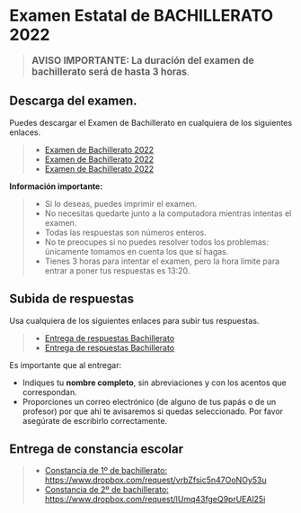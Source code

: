 # Examen Estatal de BACHILLERATO 2022

> <BIG><b>AVISO IMPORTANTE: La duración del examen de bachillerato será de hasta 3 horas</b></BIG>.

## Descarga del examen.

Puedes descargar el Examen de Bachillerato en cualquiera de los siguientes enlaces.

> * [Examen de Bachillerato 2022](http://ommyuc.org/pdf/2022/2022-BACHILLERATO.pdf)
> * [Examen de Bachillerato 2022](https://drive.google.com/file/d/1HslKYt9J4Tqvf0ExaHVDCEIlQU9-XU62/view?usp=sharing)
> * [Examen de Bachillerato 2022](https://www.dropbox.com/s/881w8sikuqy54np/2022-BACHILLERATO.pdf?dl=0)

**Información importante:**

> * Si lo deseas, puedes imprimir el examen.
> * No necesitas quedarte junto a la computadora mientras intentas el examen. 
> * Todas las respuestas son números enteros.
> * No te preocupes si no puedes resolver todos los problemas: únicamente tomamos en cuenta los que sí hagas.
> * Tienes 3 horas para intentar el examen, pero la hora límite para entrar a poner tus respuestas es 13:20.


## Subida de respuestas

Usa cualquiera de los siguientes enlaces para subir tus respuestas.

> * [Entrega de respuestas Bachillerato](https://forms.gle/iS4oSGHTGnwZ6tfX7)
> * [Entrega de respuestas Bachillerato](https://docs.google.com/forms/d/e/1FAIpQLSc2ewLqUokMpHf3AkM7KabVNL3VCE-9ZfX71y27QhVTHbgTYQ/viewform?usp=sf_link)

Es importante que al entregar:

* Indiques tu **nombre completo**, sin abreviaciones y con los acentos que correspondan.
* Proporciones un correo electrónico (de alguno de tus papás o de un profesor) por que ahí te avisaremos si quedas seleccionado. Por favor asegúrate de escribirlo correctamente.

## Entrega de constancia escolar

> * [Constancia de 1º de bachillerato: https://www.dropbox.com/request/vrbZfsic5n47OoNOy53u ](https://www.dropbox.com/request/vrbZfsic5n47OoNOy53u)
> * [Constancia de 2º de bachillerato: https://www.dropbox.com/request/lUmq43fgeQ9prUEAl25i ](https://www.dropbox.com/request/lUmq43fgeQ9prUEAl25i)
